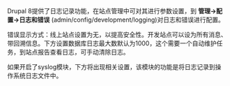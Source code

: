 Drupal 8提供了日志记录功能，在站点管理中可对其进行参数设置，到 **管理->配置->日志和错误** (admin/config/development/logging)对日志和错误进行配置。

错误显示方式：线上站点设置为无，以提高安全性。开发站点可以设为所有消息、带回溯信息。下方设置数据库日志最大数默认为1000，这个需要一个自动维护任务，到站点报告查看日志，可手动清除日志。

如果开启了syslog模块，下方将出现相关设置，该模块的功能是将日志记录到操作系统日志文件中。
